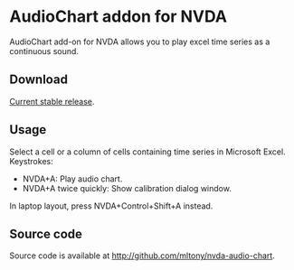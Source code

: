 # AudioChart addon for NVDA
AudioChart add-on for NVDA allows you to play excel time series as a continuous sound.
## Download

[Current stable release](https://github.com/mltony/nvda-audio-chart/releases/latest/download/audioChart.nvda-addon).

## Usage
Select a cell or a column of cells containing time series in Microsoft Excel.
Keystrokes:

* NVDA+A: Play audio chart.
* NVDA+A twice quickly: Show calibration dialog window.

In laptop layout, press NVDA+Control+Shift+A instead.

## Source code
Source code is available at <http://github.com/mltony/nvda-audio-chart>.


